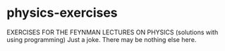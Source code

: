 # physics-exercises
EXERCISES FOR THE FEYNMAN LECTURES ON PHYSICS (solutions with using programming) 
Just a joke. There may be nothing else here.
